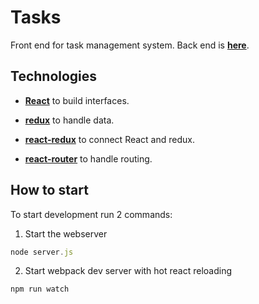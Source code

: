 # Tasks

Front end for task management system.
Back end is [**here**](https://github.com/denisraslov/tasks_backend).

## Technologies

- [**React**](https://facebook.github.io/react/) to build interfaces.

- [**redux**](http://redux.js.org/) to handle data.

- [**react-redux**](https://github.com/reactjs/react-redux) to connect React and redux.

- [**react-router**](https://github.com/reactjs/react-router) to handle routing.


## How to start

To start development run 2 commands:

1) Start the webserver

```js
node server.js
```

2) Start webpack dev server with hot react reloading

```js
npm run watch
```
